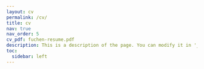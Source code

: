 ```yaml
---
layout: cv
permalink: /cv/
title: cv
nav: true
nav_order: 5
cv_pdf: fuchen-resume.pdf
description: This is a description of the page. You can modify it in '_pages/cv.md'. You can also change or remove the top pdf download button.
toc:
  sidebar: left
---
```

